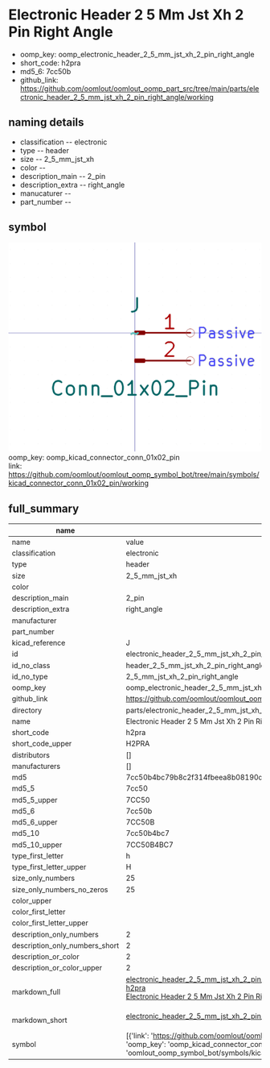 # Electronic Header 2 5 Mm Jst Xh 2 Pin Right Angle

  
* oomp_key: oomp_electronic_header_2_5_mm_jst_xh_2_pin_right_angle 
* short_code: h2pra
* md5_6: 7cc50b  
* github_link: https://github.com/oomlout/oomlout_oomp_part_src/tree/main/parts/electronic_header_2_5_mm_jst_xh_2_pin_right_angle/working  
## naming details
* classification -- electronic
* type -- header
* size -- 2_5_mm_jst_xh
* color -- 
* description_main -- 2_pin
* description_extra -- right_angle
* manucaturer -- 
* part_number -- 



## symbol

![](symbol/0/working/working_600.png)  
oomp_key: oomp_kicad_connector_conn_01x02_pin  
link: https://github.com/oomlout/oomlout_oomp_symbol_bot/tree/main/symbols/kicad_connector_conn_01x02_pin/working  


## full_summary
| name | value | 
| --- | --- | 
| name | value | 
| classification | electronic | 
| type | header | 
| size | 2_5_mm_jst_xh | 
| color |  | 
| description_main | 2_pin | 
| description_extra | right_angle | 
| manufacturer |  | 
| part_number |  | 
| kicad_reference | J | 
| id | electronic_header_2_5_mm_jst_xh_2_pin_right_angle | 
| id_no_class | header_2_5_mm_jst_xh_2_pin_right_angle | 
| id_no_type | 2_5_mm_jst_xh_2_pin_right_angle | 
| oomp_key | oomp_electronic_header_2_5_mm_jst_xh_2_pin_right_angle | 
| github_link | https://github.com/oomlout/oomlout_oomp_part_src/tree/main/parts/electronic_header_2_5_mm_jst_xh_2_pin_right_angle/working | 
| directory | parts/electronic_header_2_5_mm_jst_xh_2_pin_right_angle | 
| name | Electronic Header 2 5 Mm Jst Xh 2 Pin Right Angle | 
| short_code | h2pra | 
| short_code_upper | H2PRA | 
| distributors | [] | 
| manufacturers | [] | 
| md5 | 7cc50b4bc79b8c2f314fbeea8b08190d | 
| md5_5 | 7cc50 | 
| md5_5_upper | 7CC50 | 
| md5_6 | 7cc50b | 
| md5_6_upper | 7CC50B | 
| md5_10 | 7cc50b4bc7 | 
| md5_10_upper | 7CC50B4BC7 | 
| type_first_letter | h | 
| type_first_letter_upper | H | 
| size_only_numbers | 25 | 
| size_only_numbers_no_zeros | 25 | 
| color_upper |  | 
| color_first_letter |  | 
| color_first_letter_upper |  | 
| description_only_numbers | 2 | 
| description_only_numbers_short | 2 | 
| description_or_color | 2 | 
| description_or_color_upper | 2 | 
| markdown_full | [electronic_header_2_5_mm_jst_xh_2_pin_right_angle](https://github.com/oomlout/oomlout_oomp_part_src/tree/main/parts/electronic_header_2_5_mm_jst_xh_2_pin_right_angle/working)<br>[h2pra](https://github.com/oomlout/oomlout_oomp_part_src/tree/main/parts/electronic_header_2_5_mm_jst_xh_2_pin_right_angle/working)<br>[Electronic Header 2 5 Mm Jst Xh 2 Pin Right Angle](https://github.com/oomlout/oomlout_oomp_part_src/tree/main/parts/electronic_header_2_5_mm_jst_xh_2_pin_right_angle/working)<br><br> | 
| markdown_short | [electronic_header_2_5_mm_jst_xh_2_pin_right_angle](https://github.com/oomlout/oomlout_oomp_part_src/tree/main/parts/electronic_header_2_5_mm_jst_xh_2_pin_right_angle/working)<br><br> | 
| symbol | [{'link': 'https://github.com/oomlout/oomlout_oomp_symbol_bot/tree/main/symbols/kicad_connector_conn_01x02_pin', 'oomp_key': 'oomp_kicad_connector_conn_01x02_pin', 'directory': 'oomlout_oomp_symbol_bot/symbols/kicad_connector_conn_01x02_pin//working/working.kicad_sym'}] | 
